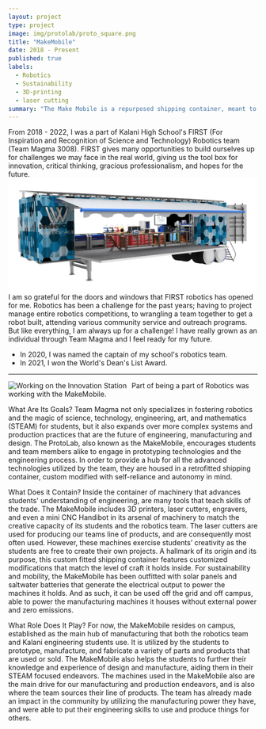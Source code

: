 ```yaml
---
layout: project
type: project
image: img/protolab/proto_square.png
title: "MakeMobile"
date: 2018 - Present
published: true
labels:
  - Robotics
  - Sustainability
  - 3D-printing
  - laser cutting
summary: "The Make Mobile is a repurposed shipping container, meant to spread robotics to other communities. It houses 4 laser-cutters and 12-3D printers."
---
```



From 2018 - 2022, I was a part of Kalani High School's FIRST (For Inspiration and Recognition of Science and Technology) Robotics team (Team Magma 3008). FIRST gives many opportunities to build ourselves up for challenges we may face in the real world, giving us the tool box for innovation, critical thinking, gracious professionalism, and hopes for the future. 
<img class="img-fluid" src="../img/micromouse/protolab.png">
I am so grateful for the doors and windows that FIRST robotics has opened for me. Robotics has been a challenge for the past years; having to project manage entire robotics competitions, to wrangling a team together to get a robot built, attending various community service and outreach programs. But like everything, I am always up for a challenge! I have really grown as an individual through Team Magma and I feel ready for my future.

<ul>
  <li>In 2020, I was named the captain of my school's robotics team.</li>
  <li>In 2021, I won the World's Dean's List Award.</li>
</ul>

<hr>

<img class="img-fluid" src="../img/protolab/protolabworking.png" alt="Working on the Innovation Station" style="float: left; max-width:  300px; margin-right: 10px;">


Part of being a part of Robotics was working with the MakeMobile. 

What Are Its Goals?
Team Magma not only specializes in fostering robotics and the magic of science, technology, engineering, art, and mathematics (STEAM) for students, but it also expands over more complex systems and production practices that are the future of engineering, manufacturing and design. The ProtoLab, also known as the MakeMobile, encourages students and team members alike to engage in prototyping technologies and the engineering process. In order to provide a hub for all the advanced technologies utilized by the team, they are housed in a retrofitted shipping container, custom modified with self-reliance and autonomy in mind.

What Does it Contain?
Inside the container of machinery that advances students' understanding of engineering, are many tools that teach skills of the trade. The MakeMobile includes 3D printers, laser cutters, engravers, and even a mini CNC Handibot in its arsenal of machinery to match the creative capacity of its students and the robotics team. The laser cutters are used for producing our teams line of products, and are consequently most often used. However, these machines exercise students’ creativity as the students are free to create their own projects.
A hallmark of its origin and its purpose, this custom fitted shipping container features customized modifications that match the level of craft it holds inside. For sustainability and mobility, the MakeMobile has been outfitted with solar panels and saltwater batteries that generate the electrical output to power the machines it holds. And as such, it can be used off the grid and off campus, able to power the manufacturing machines it houses without external power and zero emissions.

What Role Does It Play?
For now, the MakeMobile resides on campus, established as the main hub of manufacturing that both the robotics team and Kalani engineering students use. It is utilized by the students to prototype, manufacture, and fabricate a variety of parts and products that are used or sold. The MakeMobile also helps the students to further their knowledge and experience of design and manufacture, aiding them in their STEAM focused endeavors. The machines used in the MakeMobile also are the main drive for our manufacturing and production endeavors, and is also where the team sources their line of products. The team has already made an impact in the community by utilizing the manufacturing power they have, and were able to put their engineering skills to use and produce things for others. 

